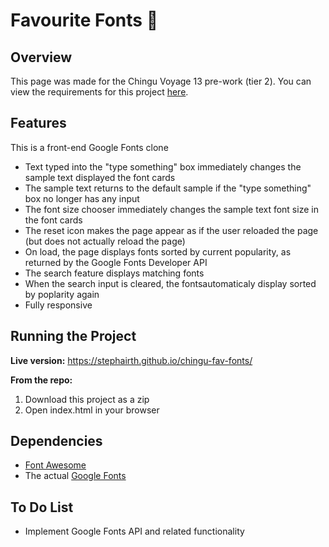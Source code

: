 # Favourite Fonts 🚀

## Overview
This page was made for the Chingu Voyage 13 pre-work (tier 2). You can view the requirements for this project [here](https://github.com/chingu-voyages/voyage-prework-tier2-favfonts). 

## Features
This is a front-end Google Fonts clone
* Text typed into the "type something" box immediately changes the sample text displayed the font cards
* The sample text returns to the default sample if the "type something" box no longer has any input
* The font size chooser immediately changes the sample text font size in the font cards
* The reset icon makes the page appear as if the user reloaded the page (but does not actually reload the page)
* On load, the page displays fonts sorted by current popularity, as returned by the Google Fonts Developer API
* The search feature displays matching fonts
* When the search input is cleared, the fontsautomaticaly display sorted by poplarity again
* Fully responsive

## Running the Project
**Live version:** https://stephairth.github.io/chingu-fav-fonts/ 

**From the repo:** 
1. Download this project as a zip
2. Open index.html in your browser

## Dependencies
* [Font Awesome](https://fontawesome.com/)
* The actual [Google Fonts](https://fonts.google.com/)

## To Do List
* Implement Google Fonts API and related functionality

